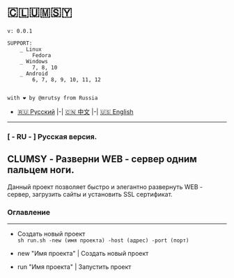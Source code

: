 # 🇨​​​​​🇱​​​​​🇺​​​​​🇲​​​​​🇸​​​​​🇾​​​​​
```
v: 0.0.1 

SUPPORT:
    _ Linux
        Fedora
    _ Windows
        7, 8, 10
    _ Android
        6, 7, 8, 9, 10, 11, 12
    

with ❤ by @mrutsy from Russia
```
- [🇷🇺 Русский](#ru) |-| [🇨🇳 中文](#cn) |-| [🇺🇸 English](#ru)
___

### <a name="ru">[ - RU - ] Русская версия.</a>
## CLUMSY - Разверни WEB - сервер одним пальцем ноги.
Данный проект позволяет быстро и элегантно развернуть WEB - сервер, загрузить сайты и установить SSL сертификат.

### Оглавление


---

- Создать новый проект <br>
```sh run.sh -new (имя проекта) -host (адрес) -port (порт)```

- new "Имя проекта" | Создать новый проект <br>
- run "Имя проекта" | Запустить проект